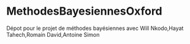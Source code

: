 # MethodesBayesiennesOxford
Dépot pour le projet de méthodes bayésiennes avec Will Nkodo,Hayat Tahech,Romain David,Antoine Simon
